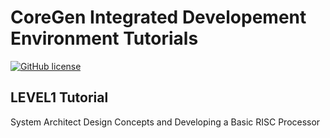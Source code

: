 # CoreGen Integrated Developement Environment Tutorials

[![GitHub license](https://img.shields.io/badge/license-APACHE2-blue.svg)](https://raw.githubusercontent.com/opensocsysarch/CoreGen/master/LICENSE)

## LEVEL1 Tutorial
System Architect Design Concepts and Developing a Basic RISC Processor
